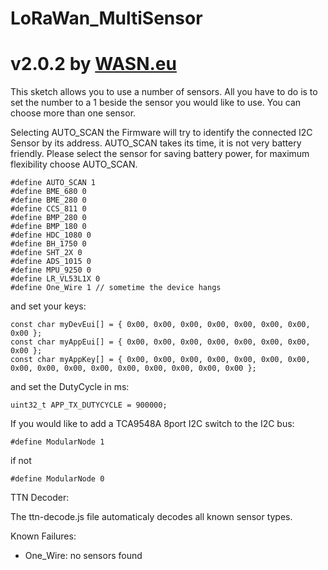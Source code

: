 # LoRaWan_MultiSensor
# v2.0.2 by [WASN.eu](https://wasn.eu)


This sketch allows you to use a number of sensors.
All you have to do is to set the number to a 1 beside the sensor you would like to use.
You can choose more than one sensor.

Selecting AUTO_SCAN the Firmware will try to identify the connected I2C Sensor by its address.
AUTO_SCAN takes its time, it is not very battery friendly. 
Please select the sensor for saving battery power, for maximum flexibility choose AUTO_SCAN.

    #define AUTO_SCAN 1
    #define BME_680 0
    #define BME_280 0
    #define CCS_811 0
    #define BMP_280 0
    #define BMP_180 0
    #define HDC_1080 0
    #define BH_1750 0
    #define SHT_2X 0
    #define ADS_1015 0
    #define MPU_9250 0
    #define LR_VL53L1X 0
    #define One_Wire 1 // sometime the device hangs

and set your keys:

    const char myDevEui[] = { 0x00, 0x00, 0x00, 0x00, 0x00, 0x00, 0x00, 0x00 };
    const char myAppEui[] = { 0x00, 0x00, 0x00, 0x00, 0x00, 0x00, 0x00, 0x00 };
    const char myAppKey[] = { 0x00, 0x00, 0x00, 0x00, 0x00, 0x00, 0x00, 0x00, 0x00, 0x00, 0x00, 0x00, 0x00, 0x00, 0x00, 0x00 };

and set the DutyCycle in ms:

    uint32_t APP_TX_DUTYCYCLE = 900000;

If you would like to add a TCA9548A 8port I2C switch to the I2C bus:
    
    #define ModularNode 1 

if not 

    #define ModularNode 0

TTN Decoder:

  The ttn-decode.js file automaticaly decodes all known sensor types.

Known Failures:

- One_Wire: no sensors found
